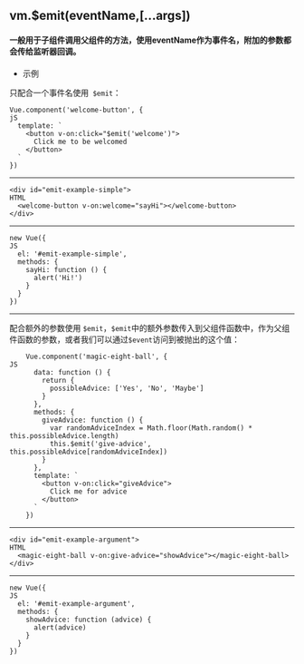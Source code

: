 ## vm.$emit(eventName,[...args])
#### 一般用于子组件调用父组件的方法，使用eventName作为事件名，附加的参数都会传给监听器回调。

- 示例

只配合一个事件名使用` $emit`：

    Vue.component('welcome-button', {                                            jS
      template: `
        <button v-on:click="$emit('welcome')">
          Click me to be welcomed
        </button>
      `
    })


------------
    <div id="emit-example-simple">                                               HTML
      <welcome-button v-on:welcome="sayHi"></welcome-button>
    </div>
------------
    new Vue({                                                                    JS
      el: '#emit-example-simple',
      methods: {
        sayHi: function () {
          alert('Hi!')
        }
      }
    })

------------

配合额外的参数使用 `$emit`，`$emit`中的额外参数传入到父组件函数中，作为父组件函数的参数，或者我们可以通过`$event`访问到被抛出的这个值：

        Vue.component('magic-eight-ball', {                                       JS
          data: function () {
            return {
              possibleAdvice: ['Yes', 'No', 'Maybe']
            }
          },
          methods: {
            giveAdvice: function () {
              var randomAdviceIndex = Math.floor(Math.random() * this.possibleAdvice.length)
              this.$emit('give-advice', this.possibleAdvice[randomAdviceIndex])
            }
          },
          template: `
            <button v-on:click="giveAdvice">
              Click me for advice
            </button>
          `
        })
		

------------

    <div id="emit-example-argument">                                            HTML
      <magic-eight-ball v-on:give-advice="showAdvice"></magic-eight-ball>
    </div>
	

------------

    new Vue({                                                                    JS
      el: '#emit-example-argument',
      methods: {
        showAdvice: function (advice) {
          alert(advice)
        }
      }
    })